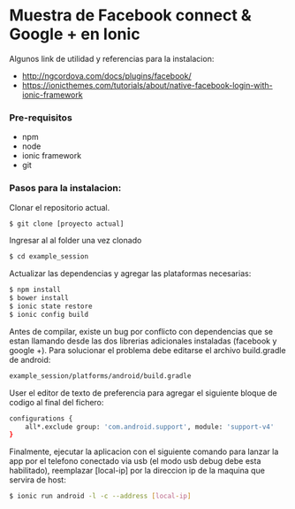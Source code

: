 # Muestra de Facebook connect & Google + en Ionic

Algunos link de utilidad y referencias para la instalacion:

  - http://ngcordova.com/docs/plugins/facebook/
  - https://ionicthemes.com/tutorials/about/native-facebook-login-with-ionic-framework

### Pre-requisitos

- npm
- node
- ionic framework
- git

### Pasos para la instalacion:

Clonar el repositorio actual.

```sh
$ git clone [proyecto actual]
```

Ingresar al al folder una vez clonado

```sh
$ cd example_session
```

Actualizar las dependencias y agregar las plataformas necesarias:

```sh
$ npm install
$ bower install
$ ionic state restore
$ ionic config build
```

Antes de compilar, existe un bug por conflicto con dependencias que se estan llamando desde las dos librerias adicionales instaladas (facebook y google +). Para solucionar el problema debe editarse el archivo build.gradle de android:

```sh
example_session/platforms/android/build.gradle
```
User el editor de texto de preferencia para agregar el siguiente bloque de codigo al final del fichero:

```sh
configurations {
    all*.exclude group: 'com.android.support', module: 'support-v4'
}
```


Finalmente, ejecutar la aplicacion con el siguiente comando para lanzar la app por el telefono conectado via usb (el modo usb debug debe esta habilitado), reemplazar [local-ip] por la direccion ip de la maquina que servira de host:

```sh
$ ionic run android -l -c --address [local-ip]
```

